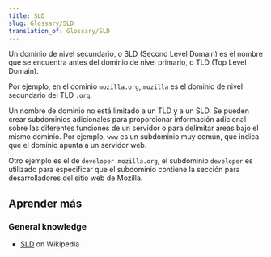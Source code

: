 ```yaml
---
title: SLD
slug: Glossary/SLD
translation_of: Glossary/SLD
---
```


Un dominio de nivel secundario, o SLD (Second Level Domain) es el nombre que se encuentra antes del dominio de nivel primario, o TLD (Top Level Domain).

Por ejemplo, en el dominio `mozilla.org`, `mozilla` es el dominio de nivel secundario del TLD `.org`.

Un nombre de dominio no está limitado a un TLD y a un SLD. Se pueden crear subdominios adicionales para proporcionar información adicional sobre las diferentes funciones de un servidor o para delimitar áreas bajo el mismo dominio. Por ejemplo, `www` es un subdominio muy común, que indica que el dominio apunta a un servidor web.

Otro ejemplo es el de `developer.mozilla.org`, el subdominio `developer` es utilizado para especificar que el subdominio contiene la sección para desarrolladores del sitio web de Mozilla.

## Aprender más

### General knowledge

- [SLD](https://es.wikipedia.org/wiki/Second-level_domain) on Wikipedia
